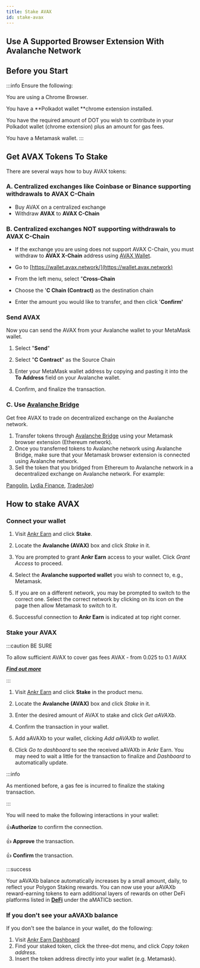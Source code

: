 ```yaml
---
title: Stake AVAX
id: stake-avax
---
```


## Use A Supported Browser Extension With Avalanche Network

## Before you Start

:::info Ensure the following:


You are using a Chrome Browser.

You have a **Polkadot wallet **chrome extension installed.

You have the required amount of DOT you wish to contribute in your Polkadot wallet (chrome extension) plus an amount for gas fees.

You have a Metamask wallet.
:::

## Get AVAX Tokens To Stake

There are several ways how to buy AVAX tokens:

### A. Centralized exchanges  like Coinbase or Binance supporting withdrawals to AVAX C-Chain

* Buy AVAX on a centralized exchange
* Withdraw **AVAX** to **AVAX C-Chain**

### B. Centralized exchanges NOT supporting withdrawals to AVAX C-Chain

* If the exchange you are using does not support AVAX C-Chain, you must withdraw to **AVAX X-Chain** address using [AVAX Wallet](https://wallet.avax.network).

* Go to [https://wallet.avax.network/](https://wallet.avax.network)

* From the left menu, select "**Cross-Chain**

* Choose the '**C Chain (Contract)** as the destination chain

* Enter the amount you would like to transfer, and then click '**Confirm'**

### Send AVAX

Now you can send the AVAX from your Avalanche wallet to your MetaMask wallet.

1. Select "**Send**"

2. Select "**C Contract**" as the Source Chain

3. Enter your MetaMask wallet address by copying and pasting it into the **To Address** field on your Avalanche wallet.

4. Confirm, and finalize the transaction.

### C. Use [**Avalanche Bridge**](https://bridge.avax.network/login) 

Get free AVAX to trade on decentralized exchange on the Avalanche network.

1. Transfer tokens through [Avalanche Bridge](https://bridge.avax.network/login) using your Metamask browser extension (Ethereum network).
2. Once you transferred tokens to Avalanche network using Avalanche Bridge, make sure that your Metamask browser extension is connected using Avalanche network.
3. Sell the token that you bridged from Ethereum to Avalanche network in a decentralized exchange on Avalanche network. For example:

[Pangolin](https://pangolin.exchange), 
[Lydia Finance](https://www.lydia.finance), 
[TraderJoe](https://www.traderjoexyz.com/#/home))

## How to stake AVAX

### Connect your wallet

1. Visit [Ankr Earn](https://www.ankr.com/earn/) and click **Stake**.

2. Locate the **Avalanche (AVAX)** box and click *Stake* in it.

3. You are prompted to grant **Ankr Earn** access to your wallet. Click *Grant Access* to proceed.

4. Select the **Avalanche supported wallet** you wish to connect to, e.g., Metamask.

5. If you are on a different network, you may be prompted to switch to the correct one. Select the correct network by clicking on its icon on the page then allow Metamask to switch to it.

6. Successful connection to **Ankr Earn** is indicated at top right corner.

### Stake your AVAX

:::caution BE SURE

To allow sufficient AVAX to cover gas fees AVAX - from 0.025 to 0.1 AVAX 

[_**Find out more**_](https://docs.avax.network/learn/platform-overview/transaction-fees)

:::
1. Visit [Ankr Earn](https://www.ankr.com/earn/) and click **Stake** in the product menu. 

2. Locate the **Avalanche (AVAX)** box and click *Stake* in it.

3. Enter the desired amount of AVAX to stake and click *Get aAVAXb*.

4. Confirm the transaction in your wallet.

5. Add aAVAXb to your wallet, clicking  *Add aAVAXb to wallet*.

6. Click *Go to dashboard* to see the received aAVAXb in Ankr Earn. You may need to wait a little for the transaction to finalize and *Dashboard* to automatically update.

:::info

As mentioned before, a gas fee is incurred to finalize the staking transaction.

:::

You will need to make the following interactions in your wallet:

:thumbsup:**Authorize** to confirm the connection.

:thumbsup: **Approve** the transaction.

:thumbsup: **Confirm** the transaction.

:::success

Your aAVAXb balance automatically increases by a small amount, daily, to reflect your Polygon Staking rewards. You can now use your aAVAXb reward-earning tokens to earn additional layers of rewards on other DeFi platforms listed in [**DeFi**](https://ankr.com/earn/defi/) under the aMATICb section.

### If you don't see your aAVAXb balance

If you don't see the balance in your wallet, do the following:

1. Visit [Ankr Earn Dashboard](https://www.ankr.com/earn/dashboard) 
2. Find your staked token, click the three-dot menu, and click *Copy token address*.
3. Insert the token address directly into your wallet (e.g. Metamask).

